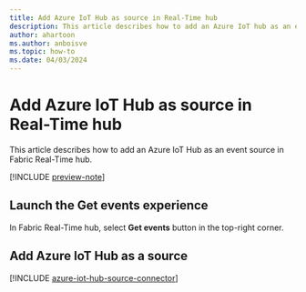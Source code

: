 ```yaml
---
title: Add Azure IoT Hub as source in Real-Time hub
description: This article describes how to add an Azure IoT hub as an event source in Fabric Real-Time hub. 
author: ahartoon
ms.author: anboisve
ms.topic: how-to
ms.date: 04/03/2024
---
```


# Add Azure IoT Hub as source in Real-Time hub
This article describes how to add an Azure IoT Hub as an event source in Fabric Real-Time hub. 

[!INCLUDE [preview-note](./includes/preview-note.md)]

## Launch the Get events experience
In Fabric Real-Time hub, select **Get events** button in the top-right corner. 

## Add Azure IoT Hub as a source

[!INCLUDE [azure-iot-hub-source-connector](../real-time-intelligence/event-streams/includes/azure-iot-hub-source-connector.md)]